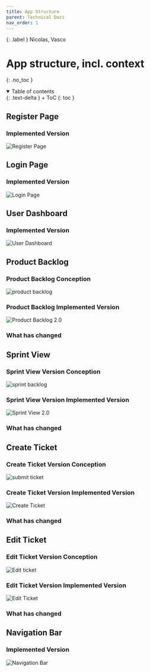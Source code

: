 ```yaml
---
title: App Structure
parent: Technical Docs
nav_order: 1
---
```


{: .label }
Nicolas, Vasco

# App structure, incl. context
{: .no_toc }

<details open markdown="block">
{: .text-delta }
<summary>Table of contents</summary>
+ ToC
{: toc }
</details>

## Register Page
### Implemented Version
![Register Page](/SCRUM_Webapp_Project/assets/images/Register_Screen.png)

## Login Page
### Implemented Version
![Login Page](/SCRUM_Webapp_Project/assets/images/Login_Screen.png)

## User Dashboard
### Implemented Version
![User Dashboard](/SCRUM_Webapp_Project/assets/images/User_Dashboard.png)

## Product Backlog
### Product Backlog Conception
![product backlog](/SCRUM_Webapp_Project/assets/images/product_backlog.jpg)

### Product Backlog Implemented Version
![Product Backlog 2.0](/SCRUM_Webapp_Project/assets/images/Product_Backlog.png)

### What has changed

## Sprint View
### Sprint View Version Conception
![sprint backlog](/SCRUM_Webapp_Project/assets/images/sprint_backlog.jpg)

### Sprint View Version Implemented Version
![Sprint View 2.0](/SCRUM_Webapp_Project/assets/images/Sprint_View.png)

### What has changed

## Create Ticket
### Create Ticket Version Conception
![submit ticket](/SCRUM_Webapp_Project/assets/images/submit_ticket.jpg)

### Create Ticket Version Implemented Version
![Create Ticket](/SCRUM_Webapp_Project/assets/images/Create_Ticket.png)

### What has changed

## Edit Ticket
### Edit Ticket Version Conception
![Edit ticket](/SCRUM_Webapp_Project/assets/images/delete_ticket.jpg)

### Edit Ticket Version Implemented Version
![Edit Ticket](/SCRUM_Webapp_Project/assets/images/Edit_Ticket.png)

### What has changed

## Navigation Bar
### Implemented Version
![Navigation Bar](/SCRUM_Webapp_Project/assets/images/Navigation_Bar.png)